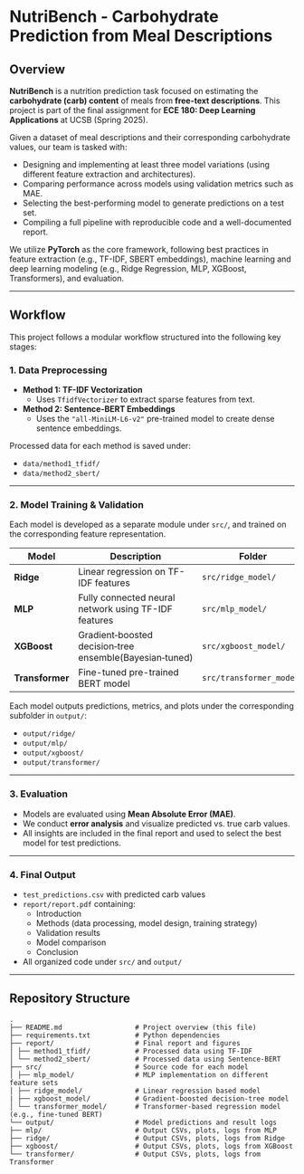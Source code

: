 # NutriBench - Carbohydrate Prediction from Meal Descriptions

## Overview

**NutriBench** is a nutrition prediction task focused on estimating the **carbohydrate (carb) content** of meals from **free-text descriptions**. This project is part of the final assignment for **ECE 180: Deep Learning Applications** at UCSB (Spring 2025).

Given a dataset of meal descriptions and their corresponding carbohydrate values, our team is tasked with:

- Designing and implementing at least three model variations (using different feature extraction and architectures).
- Comparing performance across models using validation metrics such as MAE.
- Selecting the best-performing model to generate predictions on a test set.
- Compiling a full pipeline with reproducible code and a well-documented report.

We utilize **PyTorch** as the core framework, following best practices in feature extraction (e.g., TF-IDF, SBERT embeddings), machine learning and deep learning modeling (e.g., Ridge Regression, MLP, XGBoost, Transformers), and evaluation.

---

## Workflow

This project follows a modular workflow structured into the following key stages:

### 1. Data Preprocessing

- **Method 1: TF-IDF Vectorization**
  - Uses `TfidfVectorizer` to extract sparse features from text.
- **Method 2: Sentence-BERT Embeddings**
  - Uses the `"all-MiniLM-L6-v2"` pre-trained model to create dense sentence embeddings.

Processed data for each method is saved under:

- `data/method1_tfidf/`
- `data/method2_sbert/`

---

### 2. Model Training & Validation

Each model is developed as a separate module under `src/`, and trained on the corresponding feature representation.

| Model           | Description                            | Folder                  |
|------------------|----------------------------------------|--------------------------|
| **Ridge**         | Linear regression on TF-IDF features   | `src/ridge_model/`       |
| **MLP**           | Fully connected neural network using TF-IDF features   | `src/mlp_model/`         |
| **XGBoost**           | Gradient‑boosted decision‑tree ensemble(Bayesian‑tuned)   | `src/xgboost_model/`         |
| **Transformer**   | Fine-tuned pre-trained BERT model      | `src/transformer_model/` |

Each model outputs predictions, metrics, and plots under the corresponding subfolder in `output/`:

- `output/ridge/`
- `output/mlp/`
- `output/xgboost/`
- `output/transformer/`

---

### 3. Evaluation

- Models are evaluated using **Mean Absolute Error (MAE)**.
- We conduct **error analysis** and visualize predicted vs. true carb values.
- All insights are included in the final report and used to select the best model for test predictions.

---

### 4. Final Output

- `test_predictions.csv` with predicted carb values
- `report/report.pdf` containing:
  - Introduction
  - Methods (data processing, model design, training strategy)
  - Validation results
  - Model comparison
  - Conclusion
- All organized code under `src/` and `output/`

---

## Repository Structure

```
.
├── README.md                  # Project overview (this file)
├── requirements.txt           # Python dependencies
├── report/                    # Final report and figures
│ ├── method1_tfidf/           # Processed data using TF-IDF
│ └── method2_sbert/           # Processed data using Sentence-BERT
├── src/                       # Source code for each model
│ ├── mlp_model/               # MLP implementation on different feature sets
│ ├── ridge_model/             # Linear regression based model
| ├── xgboost_model/           # Gradient‑boosted decision‑tree model
│ └── transformer_model/       # Transformer-based regression model (e.g., fine-tuned BERT)
└── output/                    # Model predictions and result logs
├── mlp/                       # Output CSVs, plots, logs from MLP
├── ridge/                     # Output CSVs, plots, logs from Ridge
├── xgboost/                   # Output CSVs, plots, logs from XGBoost
└── transformer/               # Output CSVs, plots, logs from Transformer
```

